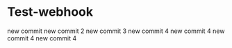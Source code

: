 # Test-webhook
new commit
new commit 2
new commit 3
new commit 4
new commit 4
new commit 4
new commit 4